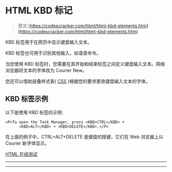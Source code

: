 # HTML KBD 标记

> 原文:[https://codescracker.com/html/html-kbd-elements.htm](https://codescracker.com/html/html-kbd-elements.htm)

KBD 标签用于在网页中显示键盘输入文本。

KBD 标签也可用于识别其他输入，如语音命令。

当您使用 KBD 标签时，您需要在其开始和结束标签之间定义键盘输入文本。网络浏览器将文本的字体改为 Courier New。

您还可以借助层叠样式表( [CSS](/css/index.htm) )根据您的要求更改键盘输入文本的字体。

## KBD 标签示例

以下是使用 KBD 标签的示例:

```
<P>To open the Task Manager, press <KBD>CTRL</KBD> + 
      <KBD>ALT</KBD> + <KBD>DELETE</KBD>.</P>
```

在上面的例子中，CTRL+ALT+DELETE 是键盘的按键，它们在 Web 浏览器上以 Courier 新字体显示。

[HTML 在线测试](/exam/showtest.php?subid=4)

* * *

* * *